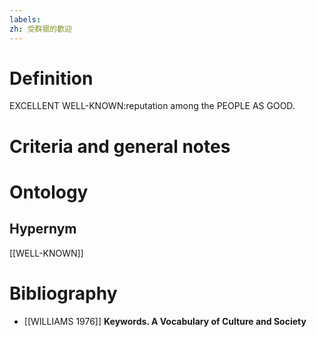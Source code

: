 ```yaml
---
labels: 
zh: 受群眾的歡迎
---
```


# Definition
EXCELLENT WELL-KNOWN:reputation among the PEOPLE AS GOOD.
# Criteria and general notes
# Ontology

## Hypernym
[[WELL-KNOWN]]
# Bibliography
- [[WILLIAMS 1976]]
**Keywords.  A Vocabulary of Culture and Society** 
